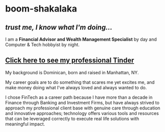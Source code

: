 # boom-shakalaka
## *trust me, I know what I'm doing...*

I am a **Financial Advisor and Wealth Management Specialist** by day and Computer & Tech hobbyist by night. 

[Click here to see my professional Tinder](https://www.linkedin.com/in/alexis-reyes-21916456/)
---

My background is Dominican, born and raised in Manhattan, NY. 

My career goals are to do something that scares me yet excites me, and make money doing what I've always loved and always wanted to do.

I chose FinTech as a career path because I have more than a decade in Finance through Banking and Investment Firms, but have always strived to approach my professional client base with genuine care through education and innovative approaches; technology offers various tools and resources that can be leveraged correctly to execute real life solutions with meaningful impact.





